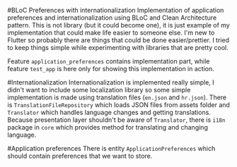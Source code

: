 #BLoC Preferences with internationalization
Implementation of application preferences and internationalization using BLoC and Clean Architecture pattern.
This is not library (but it could become one), it is just example of my implementation that could make life easier to someone else. I'm new to Flutter so probably there are things that could be done easier/prettier.
I tried to keep things simple while experimenting with libraries that are pretty cool.

Feature `application_preferences` contains implementation part, while feature `test_app` is here only for showing this implementation in action.

#Internationalization
Internationalization is implemented really simple, I didn't want to include some localization library so some simple implementation is made using translation files (`en.json` and `hr.json`).
There is `TranslationFileRepository` which loads JSON files from assets folder and `Translator` which handles language changes and getting translations.
Because presentation layer shouldn't be aware of `Translator`, there is `i18n` package in `core` which provides method for translating and changing language.

#Application preferences
There is entity `ApplicationPreferences` which should contain preferences that we want to store.